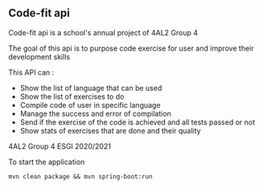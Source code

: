 ## Code-fit api

Code-fit api is a school's annual project of 4AL2 Group 4

The goal of this api is to purpose code exercise for user and improve their development skills

This API can :
- Show the list of language that can be used
- Show the list of exercises to do 
- Compile code of user in specific language
- Manage the success and error of compilation
- Send if the exercise of the code is achieved and all tests passed or not
- Show stats of exercises that are done and their quality

4AL2 Group 4 ESGI 2020/2021

To start the application
```
mvn clean package && mvn spring-boot:run
```
